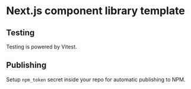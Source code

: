 # Next.js component library template

## Testing
Testing is powered by Vitest.

## Publishing
Setup `npm_token` secret inside your repo for automatic publishing to NPM.
